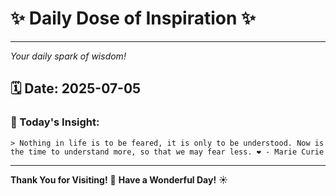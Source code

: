 # ✨ Daily Dose of Inspiration ✨

--- 

_Your daily spark of wisdom!_

## 🗓️ Date: **2025-07-05**

### 💬 Today's Insight:
```
> Nothing in life is to be feared, it is only to be understood. Now is the time to understand more, so that we may fear less. ❤️ - Marie Curie
```

--- 

**Thank You for Visiting!** 🙏
**Have a Wonderful Day!** ☀️
